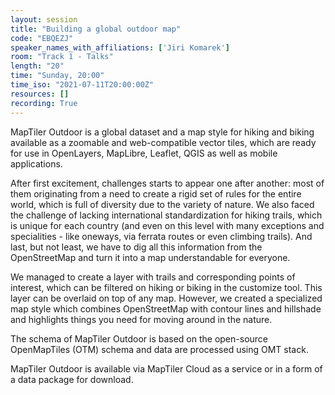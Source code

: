 ```yaml
---
layout: session
title: "Building a global outdoor map"
code: "EBQEZJ"
speaker_names_with_affiliations: ['Jiri Komarek']
room: "Track 1 - Talks"
length: "20"
time: "Sunday, 20:00"
time_iso: "2021-07-11T20:00:00Z"
resources: []
recording: True
---
```

MapTiler Outdoor is a global dataset and a map style for hiking and biking available as a zoomable and web-compatible vector tiles, which are ready for use in OpenLayers, MapLibre, Leaflet, QGIS as well as mobile applications.

After first excitement, challenges starts to appear one after another: most of them originating from a need to create a rigid set of rules for the entire world, which is full of diversity due to the variety of nature. We also faced the challenge of lacking international standardization for hiking trails, which is unique for each country (and even on this level with many exceptions and specialities - like oneways, via ferrata routes or even climbing trails). And last, but not least, we have to dig all this information from the OpenStreetMap and turn it into a map understandable for everyone. 

We managed to create a layer with trails and corresponding points of interest, which can be filtered on hiking or biking in the customize tool. This layer can be overlaid on top of any map. However, we created a specialized map style which combines OpenStreetMap with contour lines and hillshade and highlights things you need for moving around in the nature. 

The schema of MapTiler Outdoor is based on the open-source OpenMapTiles (OTM) schema and data are processed using OMT stack.

MapTiler Outdoor is available via MapTiler Cloud as a service or in a form of a data package for download.
